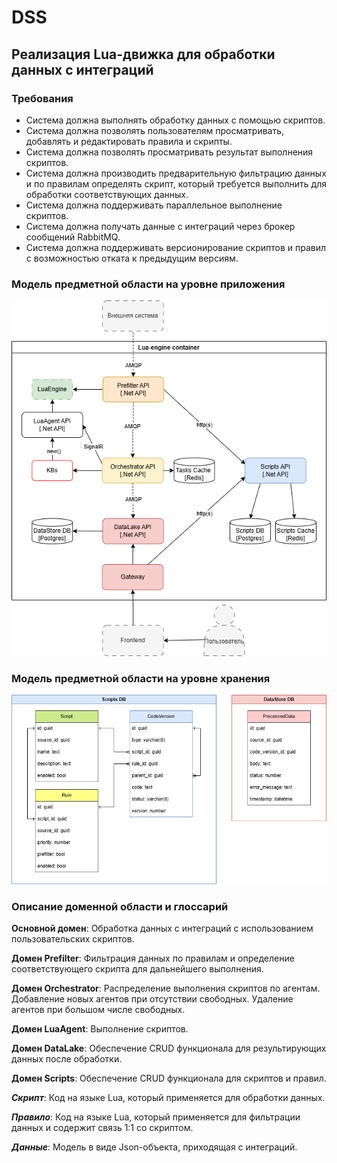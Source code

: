 # DSS

## Реализация Lua-движка для обработки данных с интеграций

### Требования
* Система должна выполнять обработку данных с помощью скриптов.
* Система должна позволять пользователям просматривать, добавлять и редактировать правила и скрипты.
* Система должна позволять просматривать результат выполнения скриптов.
* Система должна производить предварительную фильтрацию данных и по правилам определять скрипт, который требуется выполнить для обработки соответствующих данных.
* Система должна поддерживать параллельное выполнение скриптов.
* Система должна получать данные с интеграций через брокер сообщений RabbitMQ.
* Система должна поддерживать версионирование скриптов и правил с возможностью отката к предыдущим версиям.

### Модель предметной области на уровне приложения
![](Scheme.png)

### Модель предметной области на уровне хранения
![](DB.png)

### Описание доменной области и глоссарий

**Основной домен**: Обработка данных с интеграций с использованием пользовательских скриптов.

**Домен Prefilter**: Фильтрация данных по правилам и определение соответствующего скрипта для дальнейшего выполнения.

**Домен Orchestrator**: Распределение выполнения скриптов по агентам. Добавление новых агентов при отсутствии свободных. Удаление агентов при большом числе свободных.

**Домен LuaAgent**: Выполнение скриптов.

**Домен DataLake**: Обеспечение CRUD функционала для результирующих данных после обработки.

**Домен Scripts**: Обеспечение CRUD функционала для скриптов и правил.

***Скрипт***: Код на языке Lua, который применяется для обработки данных.

***Правило***: Код на языке Lua, который применяется для фильтрации данных и содержит связь 1:1 со скриптом.

***Данные***: Модель в виде Json-объекта, приходящая с интеграций.


